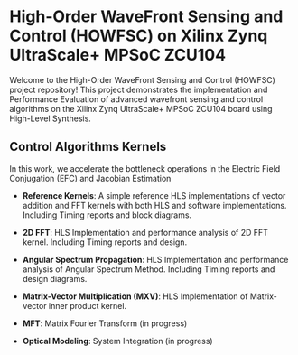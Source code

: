 # High-Order WaveFront Sensing and Control (HOWFSC) on Xilinx Zynq UltraScale+ MPSoC ZCU104

Welcome to the High-Order WaveFront Sensing and Control (HOWFSC) project repository! This project demonstrates the implementation and Performance Evaluation of advanced wavefront sensing and control algorithms on the Xilinx Zynq UltraScale+ MPSoC ZCU104 board using High-Level Synthesis. 

## Control Algorithms Kernels 
In this work, we accelerate the bottleneck operations in the Electric Field Conjugation (EFC) and Jacobian Estimation

- **Reference Kernels**: A simple reference HLS implementations of vector addition and FFT kernels with both HLS and software implementations.
Including Timing reports and block diagrams.

- **2D FFT**: HLS Implementation and performance analysis of 2D FFT kernel. Including Timing reports and design.
- **Angular Spectrum Propagation**: HLS Implementation and performance analysis of Angular Spectrum Method. Including Timing reports and design diagrams.
- **Matrix-Vector Multiplication (MXV)**: HLS Implementation of Matrix-vector inner product kernel.

- **MFT**: Matrix Fourier Transform (in progress)
- **Optical Modeling**: System Integration (in progress)
